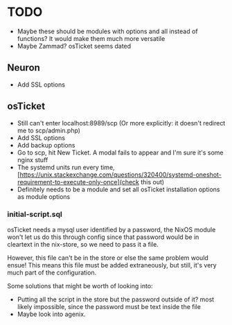 # TODO
* Maybe these should be modules with options and all instead of functions? It would make them much more versatile
* Maybe Zammad? osTicket seems dated

## Neuron
* Add SSL options

## osTicket
* Still can't enter localhost:8989/scp (Or more explicitly: it doesn't redirect me to scp/admin.php)
* Add SSL options
* Add backup options
* Go to scp, hit New Ticket. A modal fails to appear and I'm sure it's some nginx stuff
* The systemd units run every time, [https://unix.stackexchange.com/questions/320400/systemd-oneshot-requirement-to-execute-only-once](check this out)
* Definitely needs to be a module and set all osTicket installation options as module options

### initial-script.sql
osTicket needs a mysql user identified by a password, the NixOS module won't let us do this through config since that password would be in cleartext in the nix-store, so we need to pass it a file. 

However, this file can't be in the store or else the same problem would ensue! This means this file must be added extraneously, but still, it's very much part of the configuration.

Some solutions that might be worth of looking into:
* Putting all the script in the store but the password outside of it? most likely impossible, since the password must be text inside the file
* Maybe look into agenix.
